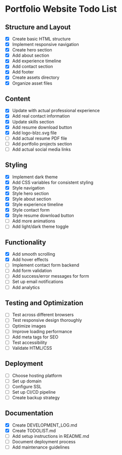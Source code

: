# Portfolio Website Todo List

## Structure and Layout
- [x] Create basic HTML structure
- [x] Implement responsive navigation
- [x] Create hero section
- [x] Add about section
- [x] Add experience timeline
- [x] Add contact section
- [x] Add footer
- [x] Create assets directory
- [x] Organize asset files

## Content
- [x] Update with actual professional experience
- [x] Add real contact information
- [x] Update skills section
- [x] Add resume download button
- [x] Add logo-blzc.svg file
- [ ] Add actual resume PDF file
- [ ] Add portfolio projects section
- [ ] Add actual social media links

## Styling
- [x] Implement dark theme
- [x] Add CSS variables for consistent styling
- [x] Style navigation
- [x] Style hero section
- [x] Style about section
- [x] Style experience timeline
- [x] Style contact form
- [x] Style resume download button
- [ ] Add more animations
- [ ] Add light/dark theme toggle

## Functionality
- [x] Add smooth scrolling
- [x] Add hover effects
- [ ] Implement contact form backend
- [ ] Add form validation
- [ ] Add success/error messages for form
- [ ] Set up email notifications
- [ ] Add analytics

## Testing and Optimization
- [ ] Test across different browsers
- [ ] Test responsive design thoroughly
- [ ] Optimize images
- [ ] Improve loading performance
- [ ] Add meta tags for SEO
- [ ] Test accessibility
- [ ] Validate HTML/CSS

## Deployment
- [ ] Choose hosting platform
- [ ] Set up domain
- [ ] Configure SSL
- [ ] Set up CI/CD pipeline
- [ ] Create backup strategy

## Documentation
- [x] Create DEVELOPMENT_LOG.md
- [x] Create TODOLIST.md
- [ ] Add setup instructions in README.md
- [ ] Document deployment process
- [ ] Add maintenance guidelines